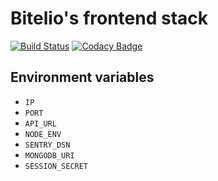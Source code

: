 # Bitelio's frontend stack

[![Build Status](https://travis-ci.org/bitelio/frontend.svg?branch=master)](https://travis-ci.org/bitelio/frontend)
[![Codacy Badge](https://api.codacy.com/project/badge/Grade/5398269653fe4d528759b56e3e8052cd)](https://www.codacy.com/app/Funk66/frontend?utm_source=github.com&amp;utm_medium=referral&amp;utm_content=bitelio/frontend&amp;utm_campaign=Badge_Grade)

## Environment variables

- `IP`
- `PORT`
- `API_URL`
- `NODE_ENV`
- `SENTRY_DSN`
- `MONGODB_URI`
- `SESSION_SECRET`
